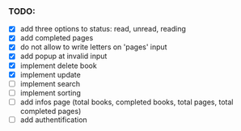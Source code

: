 ### TODO:
- [x] add three options to status: read, unread, reading
- [x] add completed pages
- [x] do not allow to write letters on 'pages' input
- [x] add popup at invalid input
- [x] implement delete book
- [x] implement update
- [ ] implement search
- [ ] implement sorting
- [ ] add infos page (total books, completed books, total pages, total completed pages)
- [ ] add authentification
